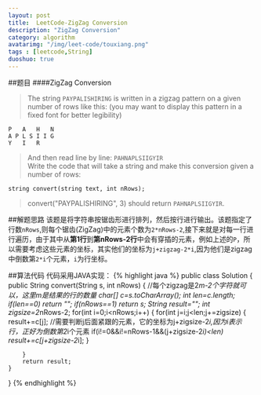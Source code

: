 ```yaml
---
layout: post
title:  LeetCode-ZigZag Conversion
description: "ZigZag Conversion"
category: algorithm
avatarimg: "/img/leet-code/touxiang.png"
tags : [leetcode,String]
duoshuo: true
---
```

##题目
####ZigZag Conversion

>The string `PAYPALISHIRING` is written in a zigzag pattern on a given number of rows like this: (you may want to display this pattern in a fixed font for better legibility)  
>
	P   A   H   N  
	A P L S I I G  
	Y   I   R    

>And then read line by line: `PAHNAPLSIIGYIR`  
>Write the code that will take a string and make this conversion given a number of rows:
>
	string convert(string text, int nRows);

>convert("PAYPALISHIRING", 3) should return `PAHNAPLSIIGYIR`.

<!-- more -->
##解题思路
该题是将字符串按锯齿形进行排列，然后按行进行输出。该题指定了行数`nRows`,则每个锯齿(ZigZag)中的元素个数为`2*nRows-2`,接下来就是对每一行进行遍历，由于其中从**第1行**到**第nRows-2行**中会有穿插的元素，例如上述的`P`，所以需要考虑这些元素的坐标，其实他们的坐标为`j+zigzag-2*i`,因为他们是zigzag中倒数第`2*i`个元素，`i`为行坐标。

##算法代码
代码采用JAVA实现：
{% highlight java %}
public class Solution {
    public String convert(String s, int nRows) {
        //每个zigzag是2*m-2个字符就可以，这里m是结果的行的数量
        char[] c=s.toCharArray();
        int len=c.length;
        if(len==0)
            return "";
        if(nRows==1)
            return s;
        String result="";
        int zigsize=2*nRows-2;
        for(int i=0;i<nRows;i++)
        {
          for(int j=i;j<len;j+=zigsize)
          {
              result+=c[j];
              //需要判断j后面紧跟的元素，它的坐标为j+zigsize-2*i,因为i表示行，正好为倒数第2*i个元素
              if(i!=0&&i!=nRows-1&&(j+zigsize-2*i)<len)
                    result+=c[j+zigsize-2*i];
          }
          
        }
        return result;       
    }
}
{% endhighlight %}

